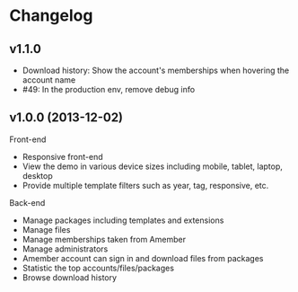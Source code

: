 Changelog
=========

## v1.1.0

* Download history: Show the account's memberships when hovering the account name
* #49: In the production env, remove debug info

## v1.0.0 (2013-12-02)

Front-end

* Responsive front-end
* View the demo in various device sizes including mobile, tablet, laptop, desktop
* Provide multiple template filters such as year, tag, responsive, etc.

Back-end

* Manage packages including templates and extensions
* Manage files
* Manage memberships taken from Amember
* Manage administrators
* Amember account can sign in and download files from packages
* Statistic the top accounts/files/packages
* Browse download history
